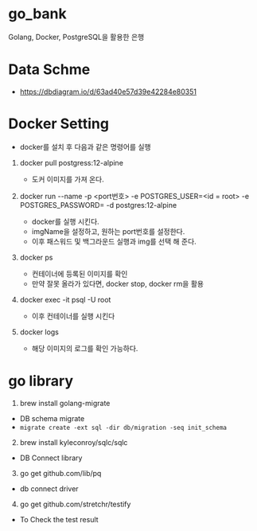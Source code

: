 # go_bank

Golang, Docker, PostgreSQL을 활용한 은행

# Data Schme

- https://dbdiagram.io/d/63ad40e57d39e42284e80351

# Docker Setting

- docker를 설치 후 다음과 같은 명령어를 실행

1. docker pull postgress:12-alpine

   - 도커 이미지를 가져 온다.

2. docker run --name <name> -p <port번호> -e POSTGRES_USER=<id = root> -e POSTGRES_PASSWORD=<password> -d postgres:12-alpine

   - docker를 실행 시킨다.
   - imgName을 설정하고, 원하는 port번호를 설정한다.
   - 이후 패스워드 및 백그라운드 실행과 img를 선택 해 준다.

3. docker ps

   - 컨테이너에 등록된 이미지를 확인
   - 만약 잘못 올라가 있다면, docker stop, docker rm을 활용

4. docker exec -it <imgName> psql -U root

   - 이후 컨테이너를 실행 시킨다

5. docker logs <img>

   - 해당 이미지의 로그를 확인 가능하다.

# go library

1. brew install golang-migrate

- DB schema migrate
- `migrate create -ext sql -dir db/migration -seq init_schema`

2. brew install kyleconroy/sqlc/sqlc

- DB Connect library

3. go get github.com/lib/pq

- db connect driver

4. go get github.com/stretchr/testify

- To Check the test result
